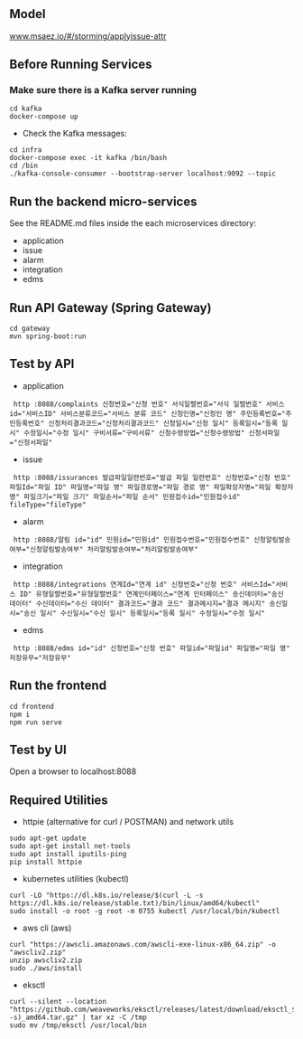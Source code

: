 # 

## Model
www.msaez.io/#/storming/applyissue-attr

## Before Running Services
### Make sure there is a Kafka server running
```
cd kafka
docker-compose up
```
- Check the Kafka messages:
```
cd infra
docker-compose exec -it kafka /bin/bash
cd /bin
./kafka-console-consumer --bootstrap-server localhost:9092 --topic
```

## Run the backend micro-services
See the README.md files inside the each microservices directory:

- application
- issue
- alarm
- integration
- edms


## Run API Gateway (Spring Gateway)
```
cd gateway
mvn spring-boot:run
```

## Test by API
- application
```
 http :8088/complaints 신청번호="신청 번호" 서식일렬번호="서식 일렬번호" 서비스id="서비스ID" 서비스분류코드="서비스 분류 코드" 신청인명="신청인 명" 주민등록번호="주민등록번호" 신청처리결과코드="신청처리결과코드" 신청일시="신청 일시" 등록일시="등록 일시" 수정일시="수정 일시" 구비서류="구비서류" 신청수령방법="신청수령방법" 신청서파일="신청서파일" 
```
- issue
```
 http :8088/issurances 발급파일일련번호="발급 파일 일련번호" 신청번호="신청 번호" 파일Id="파일 ID" 파일명="파일 명" 파일경로명="파일 경로 명" 파일확장자명="파일 확장자 명" 파일크기="파일 크기" 파일순서="파일 순서" 민원접수id="민원접수id" fileType="fileType" 
```
- alarm
```
 http :8088/알림 id="id" 민원id="민원id" 민원접수번호="민원접수번호" 신청알림발송여부="신청알림발송여부" 처리알림발송여부="처리알림발송여부" 
```
- integration
```
 http :8088/integrations 연계Id="연계 id" 신청번호="신청 번호" 서비스Id="서비스 ID" 유형일렬번호="유형일렬번호" 연계인터페이스="연계 인터페이스" 송신데이터="송신 데이터" 수신데이터="수신 데이터" 결과코드="결과 코드" 결과메시지="결과 메시지" 송신일시="송신 일시" 수신일시="수신 일시" 등록일시="등록 일시" 수정일시="수정 일시" 
```
- edms
```
 http :8088/edms id="id" 신청번호="신청 번호" 파일id="파일id" 파일명="파일 명" 저장유무="저장유무" 
```


## Run the frontend
```
cd frontend
npm i
npm run serve
```

## Test by UI
Open a browser to localhost:8088

## Required Utilities

- httpie (alternative for curl / POSTMAN) and network utils
```
sudo apt-get update
sudo apt-get install net-tools
sudo apt install iputils-ping
pip install httpie
```

- kubernetes utilities (kubectl)
```
curl -LO "https://dl.k8s.io/release/$(curl -L -s https://dl.k8s.io/release/stable.txt)/bin/linux/amd64/kubectl"
sudo install -o root -g root -m 0755 kubectl /usr/local/bin/kubectl
```

- aws cli (aws)
```
curl "https://awscli.amazonaws.com/awscli-exe-linux-x86_64.zip" -o "awscliv2.zip"
unzip awscliv2.zip
sudo ./aws/install
```

- eksctl 
```
curl --silent --location "https://github.com/weaveworks/eksctl/releases/latest/download/eksctl_$(uname -s)_amd64.tar.gz" | tar xz -C /tmp
sudo mv /tmp/eksctl /usr/local/bin
```

